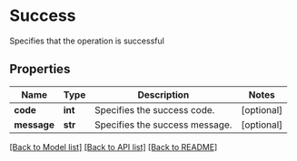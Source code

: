 # Success

Specifies that the operation is successful

## Properties
Name | Type | Description | Notes
------------ | ------------- | ------------- | -------------
**code** | **int** | Specifies the success code. | [optional] 
**message** | **str** | Specifies the success message. | [optional] 

[[Back to Model list]](../README.md#documentation-for-models) [[Back to API list]](../README.md#documentation-for-api-endpoints) [[Back to README]](../README.md)


